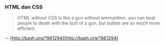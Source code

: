 ### HTML dan CSS

> HTML without CSS is like a gun without ammunition. you can beat people to death with the butt of a gun, but bullets are so much more efficient.

-- [http://bash.org/?861294](http://bash.org/?861294)

<!-- {"time": "2008-05-30 17:33:21", "title": "HTML dan CSS"} -->

